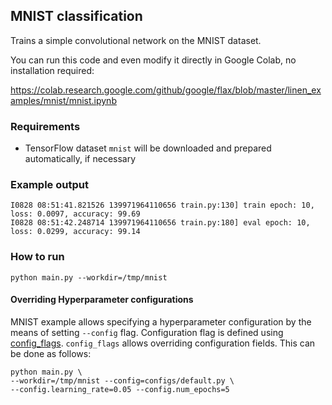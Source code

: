 ## MNIST classification

Trains a simple convolutional network on the MNIST dataset.

You can run this code and even modify it directly in Google Colab, no
installation required:

https://colab.research.google.com/github/google/flax/blob/master/linen_examples/mnist/mnist.ipynb

### Requirements
* TensorFlow dataset `mnist` will be downloaded and prepared automatically, if necessary

### Example output

```
I0828 08:51:41.821526 139971964110656 train.py:130] train epoch: 10, loss: 0.0097, accuracy: 99.69
I0828 08:51:42.248714 139971964110656 train.py:180] eval epoch: 10, loss: 0.0299, accuracy: 99.14
```

### How to run

`python main.py --workdir=/tmp/mnist`

#### Overriding Hyperparameter configurations

MNIST example allows specifying a hyperparameter configuration by the means of
setting `--config` flag. Configuration flag is defined using
[config_flags](https://github.com/google/ml_collections/tree/master#config-flags).
`config_flags` allows overriding configuration fields. This can be done as
follows:

```shell
python main.py \
--workdir=/tmp/mnist --config=configs/default.py \
--config.learning_rate=0.05 --config.num_epochs=5
```
